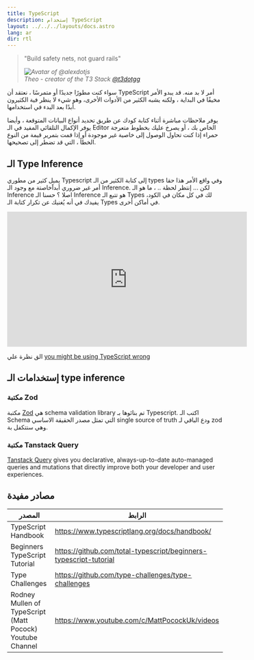 ```yaml
---
title: TypeScript
description: إستخدام TypeScript
layout: ../../../layouts/docs.astro
lang: ar
dir: rtl
---
```


<blockquote className="w-full relative border-l-4 italic bg-t3-purple-200 dark:text-t3-purple-50 text-zinc-900 dark:bg-t3-purple-300/20 p-2 rounded-md text-sm my-3 border-neutral-500 quote">
  <div className="relative w-fit flex items-center justify-center p-1">
    <p className="mb-4 text-lg">
      <span aria-hidden="true">&quot;</span>Build safety nets, not guard rails<span aria-hidden="true">&quot;</span>
    </p>
  </div>
  <cite className="flex items-center justify-end pr-4 pb-2">
    <img
      alt="Avatar of @alexdotjs"
      className="w-12 mr-4 rounded-full bg-neutral-500"
      src="/images/theo_300x300.webp"
    />
    <div className="flex flex-col items-start not-italic">
      <span className=" text-sm font-semibold">Theo - creator of the T3 Stack</span>
      <a
        href="https://twitter.com/t3dotgg"
        target="_blank"
        rel="noopener noreferrer"
        className="text-sm"
      >
        @t3dotgg
      </a>
    </div>
  </cite>
</blockquote>

سواء كنت مطورًا جديدًا أو متمرسًا ، نعتقد أن TypeScript أمر لا بد منه. قد يبدو الأمر مخيفًا في البداية ، ولكنه يشبه الكثير من الأدوات الأخرى، وهو شيء لا ينظر فية الكثيرون أبدًا بعد البدء في استخدامها.

يوفر ملاحظات مباشرة أثناء كتابة كودك عن طريق تحديد أنواع البيانات المتوقعة ، وأيضا يوفر الإكمال التلقائي المفيد في الـ Editor الخاص بك ، أو يصرخ عليك بخطوط متعرجة حمراء إذا كنت تحاول الوصول إلى خاصية غير موجودة أو إذا قمت بتمرير قيمة من النوع الخطأ ، التي قد تضطر إلى تصحيحها.

## الـ Type Inference

يميل كثير من مطوري Typescript إلى كتابة الكثير من الـ types وفي واقع الأمر هذا حقا أمر غير ضروري أبداََخاصتة مع وجود الـ Inference.
لكن ... إنتظر لحظة .. ، ما هو الـ Inference اصلا ؟ حسنا الـ Inference هو تتبع الـ Types لك في كل مكان في الكود، يفيدك في أنه يُغنيك عن تكرار كتابة الـ Types في أماكن أخرى.

<div class="embed">
    <iframe width="560" height="315" src="https://www.youtube.com/embed/RmGHnYUqQ4k" title="You might be using Typescript wrong" frameborder="0" allow="accelerometer; autoplay; clipboard-write; encrypted-media; gyroscope; picture-in-picture" allowfullscreen></iframe>
</div>

الق نظرة علي [you might be using TypeScript wrong](https://www.youtube.com/watch?v=RmGHnYUqQ4k)

## إستخدامات الـ type inference

### مكتبة Zod

مكتبة [Zod](https://github.com/colinhacks/zod) هي schema validation library تم بنائوها بـ Typescript. اكتب الـ Schema التي تمثل مصدر الحقيقة الاساسي single source of truth ودع الباقي لـ zod وهي ستتكفل بة.

### مكتبة Tanstack Query

[Tanstack Query](https://tanstack.com/query/v4/) gives you declarative, always-up-to-date auto-managed queries and mutations that directly improve both your developer and user experiences.

## مصادر مفيدة

| المصدر                                                    | الرابط                                                            |
| --------------------------------------------------------- | ----------------------------------------------------------------- |
| TypeScript Handbook                                       | https://www.typescriptlang.org/docs/handbook/                     |
| Beginners TypeScript Tutorial                             | https://github.com/total-typescript/beginners-typescript-tutorial |
| Type Challenges                                           | https://github.com/type-challenges/type-challenges                |
| Rodney Mullen of TypeScript (Matt Pocock) Youtube Channel | https://www.youtube.com/c/MattPocockUk/videos                     |



